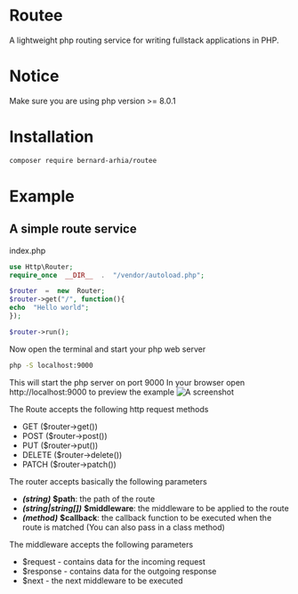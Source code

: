 
# Routee

A lightweight php routing service for writing fullstack applications in PHP. 

# Notice

Make sure you are using php version >= 8.0.1

# Installation

```sh
composer require bernard-arhia/routee
```
# Example

## A simple route service

index.php

```php
use Http\Router;
require_once  __DIR__  .  "/vendor/autoload.php";

$router  =  new  Router;
$router->get("/", function(){
echo  "Hello world";
});

$router->run();
```
Now open the terminal and start your php web server
```sh
php -S localhost:9000
```
This will start the php server on port 9000
 In your browser open http://localhost:9000 to preview the example
![A screenshot](https://res.cloudinary.com/everich1/image/upload/v1655166918/routee/Screenshot_97_xhenc1.png)

The Route accepts the following http request methods
* GET ($router->get())
* POST ($router->post())
* PUT ($router->put())
* DELETE ($router->delete())
* PATCH ($router->patch())
<!-- * HEAD
* OPTIONS -->

The router accepts basically the following parameters
* ***(string)*** **$path**: the path of the route
* ***(string|string[])*** **$middleware**: the middleware to be applied to the route
* ***(method)*** **$callback**: the callback function to be executed when the route is matched (You can also pass in a class method)

The middleware accepts the following parameters
- $request - contains data for the incoming request
- $response - contains data for the outgoing response
- $next - the next middleware to be executed
